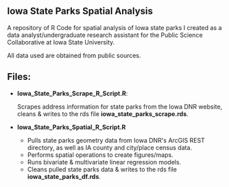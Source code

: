 ## Iowa State Parks Spatial Analysis
A repository of R Code for spatial analysis of Iowa state parks I created as a data analyst/undergraduate research assistant for the Public Science Collaborative at Iowa State University. 

All data used are obtained from public sources.

## Files:
* __Iowa_State_Parks_Scrape_R_Script.R__:
  
  Scrapes address information for state parks from the Iowa DNR website, cleans & writes to the rds file __iowa_state_parks_scrape.rds__.

  
* __Iowa_State_Parks_Spatial_R_Script.R__

  * Pulls state parks geometry data from Iowa DNR's ArcGIS REST directory, as well as IA county and city/place census data.
  * Performs spatial operations to create figures/maps.
  * Runs bivariate & multivariate linear regression models.
  * Cleans pulled state parks data & writes to the rds file __iowa_state_parks_df.rds__.


